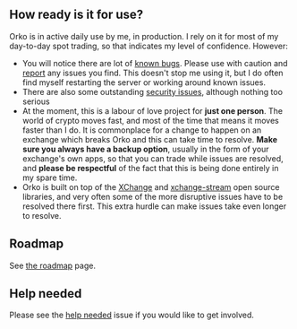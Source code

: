 ## How ready is it for use?

Orko is in active daily use by me, in production. I rely on it for most of my day-to-day spot trading, so that indicates my level of confidence. However:

- You will notice there are lot of [known bugs](../issues?utf8=%E2%9C%93&q=is%3Aissue+is%3Aopen+label%3Abug). Please use with caution and [report](../issues/new/choose) any issues you find. This doesn't stop me using it, but I do often find myself restarting the server or working around known issues.
- There are also some outstanding [security issues](../issues?utf8=%E2%9C%93&q=is%3Aissue+is%3Aopen+label%3Asecurity), although nothing too serious
- At the moment, this is a labour of love project for **just one person**. The world of crypto moves fast, and most of the time that means it moves faster than I do. It is commonplace for a change to happen on an exchange which breaks Orko and this can take time to resolve. **Make sure you always have a backup option**, usually in the form of your exchange's own apps, so that you can trade while issues are resolved, and **please be respectful** of the fact that this is being done entirely in my spare time.
- Orko is built on top of the [XChange](https://github.com/knowm/XChange) and [xchange-stream](https://github.com/bitrich-info/xchange-stream) open source libraries, and very often some of the more disruptive issues have to be resolved there first. This extra hurdle can make issues take even longer to resolve.

## Roadmap

See [the roadmap](Roadmap) page.

## Help needed

Please see the [help needed](../issues/111) issue if you would like to get involved.
